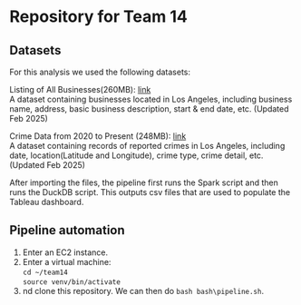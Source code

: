 # Repository for Team 14

## Datasets
For this analysis we used the following datasets:

Listing of All Businesses(260MB): [link](https://data.lacity.org/Administration-Finance/Listing-of-All-Businesses/r4uk-afju/about_data)<br>
A dataset containing businesses located in Los Angeles, including business name, address, basic business description, start & end date, etc. (Updated Feb 2025)

Crime Data from 2020 to Present (248MB): [link](https://data.lacity.org/Public-Safety/Crime-Data-from-2020-to-Present/2nrs-mtv8/about_data)<br>
A dataset containing records of reported crimes in Los Angeles, including date, location(Latitude and Longitude), crime type, crime detail, etc. (Updated Feb 2025)

After importing the files, the pipeline first runs the Spark script and then runs the DuckDB script. This outputs csv files that are used to populate the Tableau dashboard.

## Pipeline automation
1. Enter an EC2 instance.
2. Enter a virtual machine:<br>
   `cd ~/team14`<br>
   `source venv/bin/activate`
4. nd clone this repository. We can then do `bash bash\pipeline.sh`.
